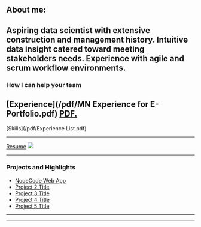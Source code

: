 ## About me:
Aspiring data scientist with extensive construction and management history.  Intuitive data insight catered toward meeting stakeholders needs.  Experience with agile and scrum workflow environments.
---

### How I can help your team

[Experience](/pdf/MN Experience for E-Portfolio.pdf)
<a href="justonebyteatatime.github.io/pdfs/Experience List.pdf" target="_blank">PDF.</a>
---
[Skills](/pdf/Experience List.pdf)
<a href="/pdfs/Experience List.pdf" class="image fit"><img src="images/marr_pic.jpg" alt=""></a>

---
[Resume](http://example.com/)
<img src="images/dummy_thumbnail.jpg?raw=true"/>

---

### Projects and Highlights

- [NodeCode Web App](https://nodecodegroup.herokuapp.com/)
- [Project 2 Title](http://example.com/)
- [Project 3 Title](http://example.com/)
- [Project 4 Title](http://example.com/)
- [Project 5 Title](http://example.com/)

---




---
<p style="font-size:11px">
